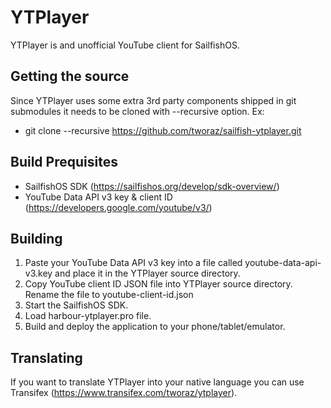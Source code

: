 YTPlayer
=======

YTPlayer is and unofficial YouTube client for SailfishOS.

Getting the source
------------------

Since YTPlayer uses some extra 3rd party components shipped in git submodules it needs to be cloned with --recursive option. Ex:

- git clone --recursive https://github.com/tworaz/sailfish-ytplayer.git

Build Prequisites
-----------------

- SailfishOS SDK (https://sailfishos.org/develop/sdk-overview/)
- YouTube Data API v3 key & client ID (https://developers.google.com/youtube/v3/)

Building
--------

1. Paste your YouTube Data API v3 key into a file called youtube-data-api-v3.key and
   place it in the YTPlayer source directory.
2. Copy YouTube client ID JSON file into YTPlayer source directory. Rename the file to
   youtube-client-id.json
3. Start the SailfishOS SDK.
4. Load harbour-ytplayer.pro file.
5. Build and deploy the application to your phone/tablet/emulator.

Translating
-----------

If you want to translate YTPlayer into your native language you can use Transifex (https://www.transifex.com/tworaz/ytplayer).
